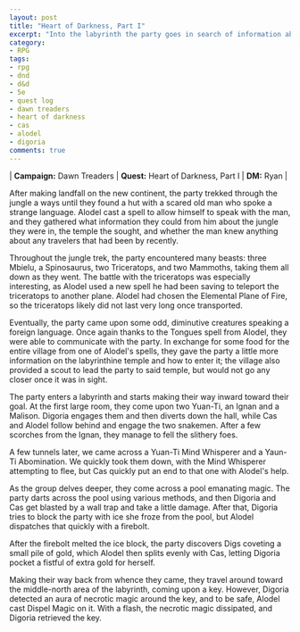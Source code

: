```yaml
---
layout: post
title: "Heart of Darkness, Part I"
excerpt: "Into the labyrinth the party goes in search of information about Cas's past."
category:
- RPG
tags:
- rpg
- dnd
- d&d
- 5e
- quest log
- dawn treaders
- heart of darkness
- cas
- alodel
- digoria
comments: true
---
```


| **Campaign:** Dawn Treaders | **Quest:** Heart of Darkness, Part I | **DM:** Ryan |

After making landfall on the new continent, the party trekked through the jungle a ways until they found a hut with a scared old man who spoke a strange language. Alodel cast a spell to allow himself to speak with the man, and they gathered what information they could from him about the jungle they were in, the temple the sought, and whether the man knew anything about any travelers that had been by recently.

Throughout the jungle trek, the party encountered many beasts: three Mbielu, a Spinosaurus, two Triceratops, and two Mammoths, taking them all down as they went. The battle with the triceratops was especially interesting, as Alodel used a new spell he had been saving to teleport the triceratops to another plane. Alodel had chosen the Elemental Plane of Fire, so the triceratops likely did not last very long once transported.

Eventually, the party came upon some odd, diminutive creatures speaking a foreign language. Once again thanks to the Tongues spell from Alodel, they were able to communicate with the party. In exchange for some food for the entire village from one of Alodel's spells, they gave the party a little more information on the labyrinthine temple and how to enter it; the village also provided a scout to lead the party to said temple, but would not go any closer once it was in sight.

The party enters a labyrinth and starts making their way inward toward their goal. At the first large room, they come upon two Yuan-Ti, an Ignan and a Malison. Digoria engages them and then diverts down the hall, while Cas and Alodel follow behind and engage the two snakemen. After a few scorches from the Ignan, they manage to fell the slithery foes.

A few tunnels later, we came across a Yuan-Ti Mind Whisperer and a Yaun-Ti Abomination. We quickly took them down, with the Mind Whisperer attempting to flee, but Cas quickly put an end to that one with Alodel's help.

As the group delves deeper, they come across a pool emanating magic. The party darts across the pool using various methods, and then Digoria and Cas get blasted by a wall trap and take a little damage. After that, Digoria tries to block the party with ice she froze from the pool, but Alodel dispatches that quickly with a firebolt. 

After the firebolt melted the ice block, the party discovers Digs coveting a small pile of gold, which Alodel then splits evenly with Cas, letting Digoria pocket a fistful of extra gold for herself.

Making their way back from whence they came, they travel around toward the middle-north area of the labyrinth, coming upon a key. However, Digoria detected an aura of necrotic magic around the key, and to be safe, Alodel cast Dispel Magic on it. With a flash, the necrotic magic dissipated, and Digoria retrieved the key.